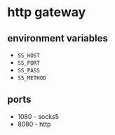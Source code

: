 # http gateway

## environment variables

* `SS_HOST`
* `SS_PORT`
* `SS_PASS`
* `SS_METHOD`

## ports

* 1080 - socks5
* 8080 - http